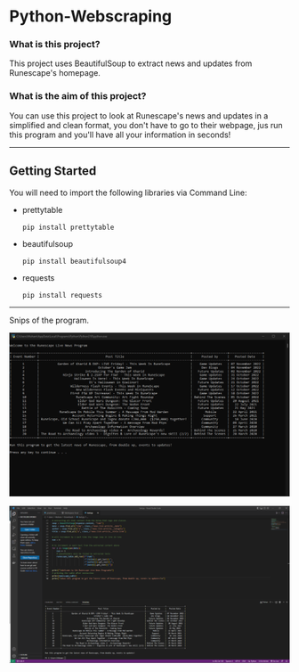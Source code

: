 # Python-Webscraping

### What is this project?

This project uses BeautifulSoup to extract news and updates from Runescape's homepage.

### What is the aim of this project?

You can use this project to look at Runescape's news and updates in a simplified and clean format, you don't have to go to their webpage, jus run this program and you'll have all your information in seconds!

-----

## Getting Started

You will need to import the following libraries via Command Line:
* prettytable

      pip install prettytable

* beautifulsoup

      pip install beautifulsoup4

* requests

      pip install requests

-----

Snips of the program.

![:trophy:](https://github.com/Azzy001/Runescape-News-Scraping/blob/master/Images/microsoft_visual_studio_cmd_view.png)


![:trophy:](https://github.com/Azzy001/Runescape-News-Scraping/blob/master/Images/visual_studio_code_console_view.png)
